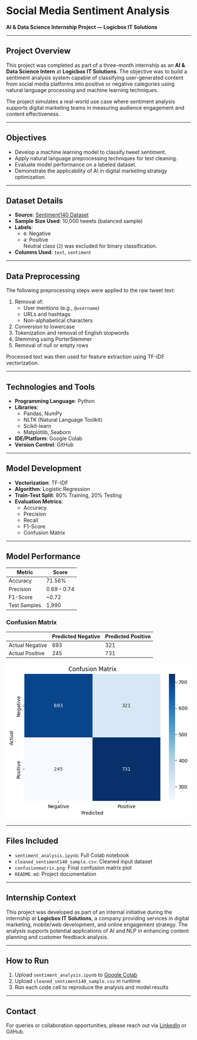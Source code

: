 # Social Media Sentiment Analysis  
**AI & Data Science Internship Project — Logicbox IT Solutions**

---

## Project Overview

This project was completed as part of a three-month internship as an **AI & Data Science Intern** at **Logicbox IT Solutions**. The objective was to build a sentiment analysis system capable of classifying user-generated content from social media platforms into positive or negative categories using natural language processing and machine learning techniques.

The project simulates a real-world use case where sentiment analysis supports digital marketing teams in measuring audience engagement and content effectiveness.

---

## Objectives

- Develop a machine learning model to classify tweet sentiment.
- Apply natural language preprocessing techniques for text cleaning.
- Evaluate model performance on a labeled dataset.
- Demonstrate the applicability of AI in digital marketing strategy optimization.

---

## Dataset Details

- **Source**: [Sentiment140 Dataset](https://www.kaggle.com/kazanova/sentiment140)  
- **Sample Size Used**: 10,000 tweets (balanced sample)
- **Labels**:
  - `0`: Negative
  - `4`: Positive  
  Neutral class (`2`) was excluded for binary classification.
- **Columns Used**: `text`, `sentiment`

---

## Data Preprocessing

The following preprocessing steps were applied to the raw tweet text:

1. Removal of:
   - User mentions (e.g., `@username`)
   - URLs and hashtags
   - Non-alphabetical characters
2. Conversion to lowercase
3. Tokenization and removal of English stopwords
4. Stemming using PorterStemmer
5. Removal of null or empty rows

Processed text was then used for feature extraction using TF-IDF vectorization.

---

## Technologies and Tools

- **Programming Language**: Python
- **Libraries**:
  - Pandas, NumPy
  - NLTK (Natural Language Toolkit)
  - Scikit-learn
  - Matplotlib, Seaborn
- **IDE/Platform**: Google Colab
- **Version Control**: GitHub

---

## Model Development

- **Vectorization**: TF-IDF
- **Algorithm**: Logistic Regression
- **Train-Test Split**: 80% Training, 20% Testing
- **Evaluation Metrics**:
  - Accuracy
  - Precision
  - Recall
  - F1-Score
  - Confusion Matrix

---

## Model Performance

| Metric       | Score       |
|--------------|-------------|
| Accuracy     | 71.56%      |
| Precision    | 0.69 – 0.74 |
| F1-Score     | ~0.72       |
| Test Samples | 1,990       |

### Confusion Matrix

|                | Predicted Negative | Predicted Positive |
|----------------|--------------------|--------------------|
| Actual Negative| 693                | 321                |
| Actual Positive| 245                | 731                |

![Confusion Matrix](confusionmatrix.png)

---

## Files Included

- `sentiment_analysis.ipynb`: Full Colab notebook
- `cleaned_sentiment140_sample.csv`: Cleaned input dataset
- `confusionmatrix.png`: Final confusion matrix plot
- `README.md`: Project documentation

---

## Internship Context

This project was developed as part of an internal initiative during the internship at **Logicbox IT Solutions**, a company providing services in digital marketing, mobile/web development, and online engagement strategy. The analysis supports potential applications of AI and NLP in enhancing content planning and customer feedback analysis.

---

## How to Run

1. Upload `sentiment_analysis.ipynb` to [Google Colab](https://colab.research.google.com)
2. Upload `cleaned_sentiment140_sample.csv` in runtime
3. Run each code cell to reproduce the analysis and model results

---

## Contact

For queries or collaboration opportunities, please reach out via [LinkedIn](https://www.linkedin.com/in/mayankojha2228/) or GitHub.

